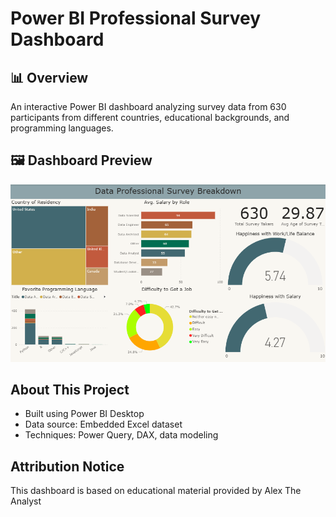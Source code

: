 # Power BI Professional Survey Dashboard

## 📊 **Overview**
An interactive Power BI dashboard analyzing survey data from 630 participants from different countries, educational backgrounds, and programming languages.


## 🖼️ **Dashboard Preview**

![Dashboard Overview](Dashboard_Overview.png)


## **About This Project**
- Built using Power BI Desktop  
- Data source: Embedded Excel dataset 
- Techniques: Power Query, DAX, data modeling


## **Attribution Notice**
This dashboard is based on educational material provided by Alex The Analyst 







